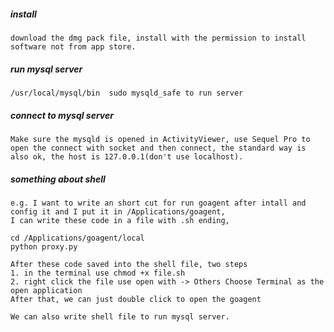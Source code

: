 ##### install 

	download the dmg pack file, install with the permission to install software not from app store.

##### run mysql server

	/usr/local/mysql/bin  sudo mysqld_safe to run server

##### connect to mysql server
	Make sure the mysqld is opened in ActivityViewer, use Sequel Pro to open the connect with socket and then connect, the standard way is also ok, the host is 127.0.0.1(don't use localhost).
	


##### something about shell
	
	e.g. I want to write an short cut for run goagent after intall and config it and I put it in /Applications/goagent,
	I can write these code in a file with .sh ending,
	
	cd /Applications/goagent/local
	python proxy.py
	
	After these code saved into the shell file, two steps
	1. in the terminal use chmod +x file.sh
	2. right click the file use open with -> Others Choose Terminal as the open application
	After that, we can just double click to open the goagent
	
	We can also write shell file to run mysql server. 
	
